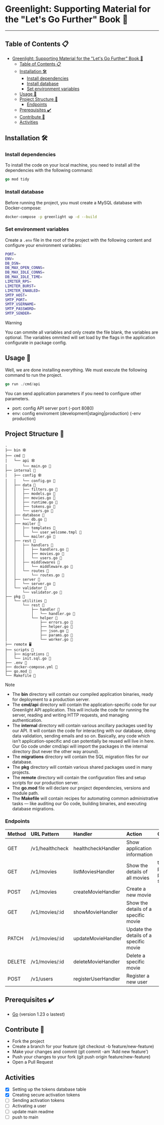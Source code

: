 # Greenlight: Supporting Material for the "Let's Go Further" Book 📖

---

## Table of Contents 📋

- [Greenlight: Supporting Material for the "Let's Go Further" Book 📖](#greenlight-supporting-material-for-the-lets-go-further-book-)
  - [Table of Contents 📋](#table-of-contents-)
  - [Installation 🛠️](#installation-️)
    - [Install dependencies](#install-dependencies)
    - [Install database](#install-database)
    - [Set environment variables](#set-environment-variables)
  - [Usage 🚀](#usage-)
  - [Project Structure 📂](#project-structure-)
    - [Endpoints](#endpoints)
  - [Prerequisites ✔️](#prerequisites-️)
  - [Contribute 🤝](#contribute-)
  - [Activities](#activities)

## Installation 🛠️

### Install dependencies

To install the code on your local machine, you need to install all the dependencies with the following command:

```go
go mod tidy
```

### Install database

Before running the project, you must create a MySQL database with Docker-compose:

```bash
docker-compose -p greenlight up -d --build
```

### Set environment variables

Create a `.env` file in the root of the project with the following content and configure your environment variables:

```bash
PORT=
ENV=
DB_DSN=
DB_MAX_OPEN_CONNS=
DB_MAX_IDLE_CONNS=
DB_MAX_IDLE_TIME=
LIMITER_RPS=
LIMITER_BURST=
LIMITER_ENABLED=
SMTP_HOST=
SMTP_PORT=
SMTP_USERNAME=
SMTP_PASSWORD=
SMTP_SENDER=
```

> [!WARNING]
> You can ommite all variables and only create the file blank, the variables are optional.
> The variables ommited will set load by the flags in the application configurate in package config.

## Usage 🚀

Well, we are done installing everything. We must execute the following command to run the project.

```go
go run ./cmd/api
```

You can send application parameters if you need to configure other parameters.

- port: config API server port (-port 8080)
- env: config enviroment (development|staging|production) (-env production)

## Project Structure 📂

```
.
├── bin 🕸️
├── cmd 📂
│   └── api 🕸️
│       └── main.go 📄
├── internal 📂
│   ├── config 🕸️
│   │   └── config.go 📄
│   ├── data 📂
│   │   ├── filters.go 📄
│   │   ├── models.go 📄
│   │   ├── movies.go 📄
│   │   ├── runtime.go 📄
│   │   ├── tokens.go 📄
│   │   └── users.go 📄
│   ├── database 📂
│   │   └── db.go 📄
│   ├── mailer 📂
│   │   ├── templates 📂
│   │   │   └── user_welcome.tmpl 📄
│   │   └── mailer.go 📄
│   ├── rest 📂
│   │   ├── handlers 📂
│   │   │   ├── handlers.go 📄
│   │   │   ├── movies.go 📄
│   │   │   └── users.go 📄
│   │   ├── middlewares 📂
│   │   │   └── middleware.go 📄
│   │   └── routes 📂
│   │       └── routes.go 📄
│   ├── server 📂
│   │   └── server.go 📄
│   └── validator 📂
│       └── validator.go 📄
├── pkg 📂
│   └── utilities 📂
│       └── rest 📂
│           ├── handler 📂
│           │   └── handler.go 📄
│           └── helper 📂
│               ├── errors.go 📄
│               ├── helper.go 📄
│               ├── json.go 📄
│               ├── params.go 📄
│               └── worker.go 📄
├── remote 🖥️
├── scripts 📂
│   ├── migrations 📂
│   └── init.sql.go 📄
├── .env 📄
├── docker-compose.yml 📄
├── go.mod 📄
└── Makefile 📄
```

> [!NOTE]
>
> - The **bin** directory will contain our compiled application binaries, ready for deployment to a production server.
> - The **cmd/api** directory will contain the application-specific code for our Greenlight API application. This will include the code for running the server, reading and writing HTTP requests, and managing authentication.
> - The **internal** directory will contain various ancillary packages used by our API. It will contain the code for interacting with our database, doing data validation, sending emails and so on. Basically, any code which isn’t application-specific and can potentially be reused will live in here. Our Go code under cmd/api will import the packages in the internal directory (but never the other way around).
> - The **migrations** directory will contain the SQL migration files for our database.
> - The **pkg** directory will contain various shared packages used in many projects.
> - The **remote** directory will contain the configuration files and setup scripts for our production server.
> - The **go.mod** file will declare our project dependencies, versions and module path.
> - The **Makefile** will contain recipes for automating common administrative tasks — like auditing our Go code, building binaries, and executing database migrations.

### Endpoints

| Method | URL Pattern     | Handler             | Action                                 | QueryParams                          |
| :----- | :-------------- | :------------------ | :------------------------------------- | :----------------------------------- |
| GET    | /v1/healthcheck | healthcheckHandler  | Show application information           |                                      |
| GET    | /v1/movies      | listMoviesHandler   | Show the details of all movies         | title, genres, page, page_size, sort |
| POST   | /v1/movies      | createMovieHandler  | Create a new movie                     |                                      |
| GET    | /v1/movies/:id  | showMovieHandler    | Show the details of a specific movie   |                                      |
| PATCH  | /v1/movies/:id  | updateMovieHandler  | Update the details of a specific movie |                                      |
| DELETE | /v1/movies/:id  | deleteMovieHandler  | Delete a specific movie                |                                      |
| POST   | /v1/users       | registerUserHandler | Register a new user                    |                                      |

## Prerequisites ✔️

- [Go](https://golang.org/doc/install) (version 1.23 o lastest)

## Contribute 🤝

- Fork the project
- Create a branch for your feature (git checkout -b feature/new-feature)
- Make your changes and commit (git commit -am 'Add new feature')
- Push your changes to your fork (git push origin feature/new-feature)
- Open a Pull Request

## Activities

- [X] Setting up the tokens database table
- [X] Creating secure activation tokens
- [ ] Sending activation tokens
- [ ] Activating a user
- [ ] update main readme
- [ ] push to main
